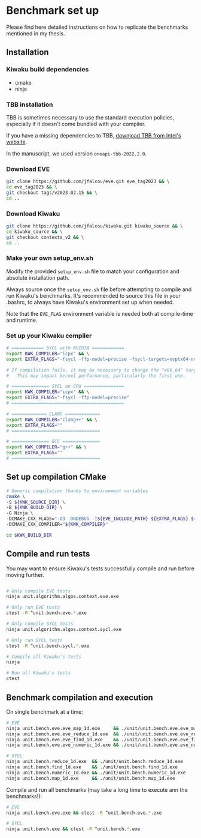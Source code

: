 # Benchmark set up

Please find here detailed instructions on how to replicate the benchmarks mentioned in my thesis.

## Installation

### Kiwaku build dependencies

* cmake
* ninja

### TBB installation

TBB is sometimes necessary to use the standard execution policies, especially if it doesn't come bundled with your compiler.

If you have a missing dependencies to TBB, [download TBB from Intel's website](https://www.intel.com/content/www/us/en/developer/tools/oneapi/onetbb-download.html?operatingsystem=linux&distribution-linux=offline).

In the manuscript, we used version `oneapi-tbb-2022.2.0`.

### Download EVE

```bash
git clone https://github.com/jfalcou/eve.git eve_tag2023 && \
cd eve_tag2023 && \
git checkout tags/v2023.02.15 && \
cd ..
```

### Download Kiwaku

```bash
git clone https://github.com/jfalcou/kiwaku.git kiwaku_source && \
cd kiwaku_source && \
git checkout contexts_v2 && \
cd ..
```

### Make your own setup_env.sh

Modify the provided `setup_env.sh` file to match your configuration and absolute installation path.

Always source once the `setup_env.sh` file before attempting to compile and run Kiwaku's benchmarks. It's recommended to source this file in your .bashrc, to always have Kiwaku's environment set up when needed.

Note that the `EVE_FLAG` environment variable is needed both at compile-time and runtime.


### Set up your Kiwaku compiler

```bash
# ============ SYCL with NVIDIA ============
export KWK_COMPILER="icpx" && \
export EXTRA_FLAGS="-fsycl -ffp-model=precise -fsycl-targets=nvptx64-nvidia-cuda,x86_64"

# If compilation fails, it may be necessary to change the "x86_64" target into "spir64".
#   This may impact kernel performance, particularly the first one.

# ============== SYCL on CPU ===============
export KWK_COMPILER="icpx" && \
export EXTRA_FLAGS="-fsycl -ffp-model=precise"
# ==========================================

# ============= CLANG =============
export KWK_COMPILER="clang++" && \
export EXTRA_FLAGS=""
# =================================

# ============== GCC ==============
export KWK_COMPILER="g++" && \
export EXTRA_FLAGS=""
# =================================
```


## Set up compilation CMake

```bash
# Generic compilation thanks to environment variables
cmake \
-S ${KWK_SOURCE_DIR} \
-B ${KWK_BUILD_DIR} \
-G Ninja \
-DCMAKE_CXX_FLAGS="-O3 -DNDEBUG -I${EVE_INCLUDE_PATH} ${EXTRA_FLAGS} ${EVE_FLAG} ${TBB_FLAGS}" \
-DCMAKE_CXX_COMPILER="${KWK_COMPILER}"

cd $KWK_BUILD_DIR
```


## Compile and run tests

You may want to ensure Kiwaku's tests successfully compile and run before moving further.

```bash

# Only compile EVE tests
ninja unit.algorithm.algos.context.eve.exe

# Only run EVE tests
ctest -R ^unit.bench.eve.*.exe

# Only compile SYCL tests
ninja unit.algorithm.algos.context.sycl.exe

# Only run SYCL tests
ctest -R ^unit.bench.sycl.*.exe

# Compile all Kiwaku's tests
ninja

# Run all Kiwaku's tests
ctest
```


## Benchmark compilation and execution

On single benchmark at a time:

```bash
# EVE
ninja unit.bench.eve.eve_map_1d.exe     && ./unit/unit.bench.eve.eve_map_1d.exe
ninja unit.bench.eve.eve_reduce_1d.exe  && ./unit/unit.bench.eve.eve_reduce_1d.exe
ninja unit.bench.eve.eve_find_1d.exe    && ./unit/unit.bench.eve.eve_find_1d.exe
ninja unit.bench.eve.eve_numeric_1d.exe && ./unit/unit.bench.eve.eve_numeric_1d.exe

# SYCL
ninja unit.bench.reduce_1d.exe  && ./unit/unit.bench.reduce_1d.exe
ninja unit.bench.find_1d.exe    && ./unit/unit.bench.find_1d.exe
ninja unit.bench.numeric_1d.exe && ./unit/unit.bench.numeric_1d.exe
ninja unit.bench.map_1d.exe     && ./unit/unit.bench.map_1d.exe
```


Compile and run all benchmarks (may take a long time to execute ann the benchmarks!):
```bash
# EVE
ninja unit.bench.eve.exe && ctest -R ^unit.bench.eve.*.exe

# SYCL
ninja unit.bench.exe && ctest -R ^unit.bench.*.exe
```

